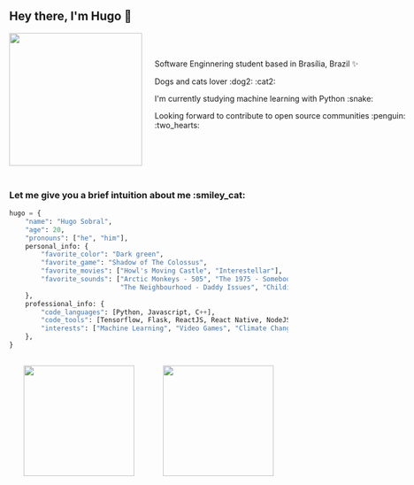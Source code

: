 <h2> Hey there, I'm Hugo 👋 </h2>

<div style="display: flex; width: 80vw; align-items: center">
    <img align="left" src="https://media.giphy.com/media/xUOxfpwk1Ghv7cEyvm/giphy.gif" width="240">
    <div>
        <p style="margin-left: 20px">Software Enginnering student based in Brasília, Brazil ✨</p> 
        <p style="margin-left: 20px">Dogs and cats lover :dog2: :cat2:</p>
        <p style="margin-left: 20px">I'm currently studying machine learning with Python :snake:</p>
        <p style="margin-left: 20px">Looking forward to contribute to open source communities :penguin: :two_hearts:</p>
        <br/>
    </div>
</div>

<h3 style="padding-top: 20px;"> Let me give you a brief intuition about me :smiley_cat:</h3>

```python
hugo = {
    "name": "Hugo Sobral",
    "age": 20,
    "pronouns": ["he", "him"],
    personal_info: {
        "favorite_color": "Dark green",
        "favorite_game": "Shadow of The Colossus",
        "favorite_movies": ["Howl's Moving Castle", "Interestellar"],
        "favorite_sounds": ["Arctic Monkeys - 505", "The 1975 - Somebody Else",
                            "The Neighbourhood - Daddy Issues", "Childish Gambino - Redbone"],
    },
    professional_info: {
        "code_languages": [Python, Javascript, C++],
        "code_tools": [Tensorflow, Flask, ReactJS, React Native, NodeJS],
        "interests": ["Machine Learning", "Video Games", "Climate Change", "Environment"],
    },
}
```

<div style="display: flex; justify-content: center; padding-top: 15px; padding-bottom: 20px;"> 
    <div style="display: flex; justify-content: space-around; width: 75vw">
      <img height="200" src="https://github-readme-stats.vercel.app/api?username=KiSobral&count_private=true&show_icons=true&hide_border=false&line_height=20&title_color=1f8c19&icon_color=24c21b"/>
      <img height="200" src="https://github-readme-stats.vercel.app/api/top-langs/?username=KiSobral&layout=compact&title_color=1f8c19"/>
    </div>
</div>
